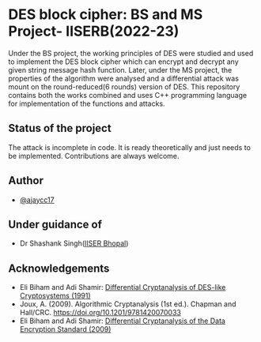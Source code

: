 # DES block cipher: BS and MS Project- IISERB(2022-23)

Under the BS project, the working principles of DES were studied and used to implement the DES block cipher which can encrypt and decrypt any given string message hash function. Later, under the MS project, the properties of the algorithm were analysed and a differential attack was mount on the round-reduced(6 rounds) version of DES. This repository contains both the works combined and uses C++ programming language for implementation of the functions and attacks.

## Status of the project

The attack is incomplete in code. It is ready theoretically and just needs to be implemented. Contributions are always welcome.

## Author

- [@ajaycc17](https://www.github.com/ajaycc17)

## Under guidance of

- Dr Shashank Singh([IISER Bhopal](https://sites.google.com/view/shashank))

## Acknowledgements

 - Eli Biham and Adi Shamir: [Differential Cryptanalysis of DES-like Cryptosystems (1991)](https://link.springer.com/article/10.1007/BF00630563)
 - Joux, A. (2009). Algorithmic Cryptanalysis (1st ed.). Chapman and Hall/CRC. https://doi.org/10.1201/9781420070033
 - Eli Biham and Adi Shamir: [Differential Cryptanalysis of the Data Encryption Standard (2009)](https://link.springer.com/book/10.1007/978-1-4613-9314-6)